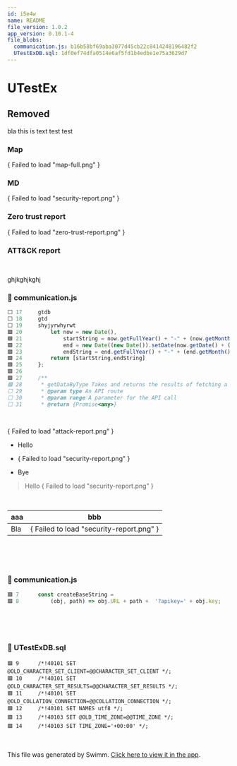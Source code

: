 ```yaml
---
id: i5e4w
name: README
file_version: 1.0.2
app_version: 0.10.1-4
file_blobs:
  communication.js: b16b58bf69aba3077d45cb22c8414248196482f2
  UTestExDB.sql: 1df0ef74dfa0514e6af5fd1b4edbe1e75a3629d7
---
```


# UTestEx

## Removed

bla this is text test test

### Map

{ Failed to load "map-full.png" }

### MD

{ Failed to load "security-report.png" }

### Zero trust report

{ Failed to load "zero-trust-report.png" }

### ATT&CK report

<br/>

ghjkghjkghj
<!-- NOTE-swimm-snippet: the lines below link your snippet to Swimm -->
### 📄 communication.js
```javascript
⬜ 17     gtdb
⬜ 18     gtd
⬜ 19     shyjyrwhyrwt
🟩 20         let now = new Date(),
🟩 21             startString = now.getFullYear() + "-" + (now.getMonth() + 1) + "-" + (now.getDate()),
🟩 22             end = new Date((new Date()).setDate(now.getDate() + (range || 7))),
🟩 23             endString = end.getFullYear() + "-" + (end.getMonth() + 1) + "-" + (end.getDate());
🟩 24         return [startString,endString]
🟩 25     };
🟩 26     
🟩 27     /**
🟩 28      * getDataByType Takes and returns the results of fetching a specific API route
⬜ 29      * @param type An API route
⬜ 30      * @param range A parameter for the API call
⬜ 31      * @return {Promise<any>}
```

<br/>

{ Failed to load "attack-report.png" }

*   Hello
    
*   { Failed to load "security-report.png" }
    
*   Bye
    

> Hello { Failed to load "security-report.png" }

<br/>

|aaa|bbb                                     |
|---|----------------------------------------|
|Bla|{ Failed to load "security-report.png" }|

<br/>

<br/>

<br/>


<!-- NOTE-swimm-snippet: the lines below link your snippet to Swimm -->
### 📄 communication.js
```javascript
🟩 7      const createBaseString =
🟩 8          (obj, path) => obj.URL + path +  '?apikey=' + obj.key;
```

<br/>

<br/>

<br/>


<!-- NOTE-swimm-snippet: the lines below link your snippet to Swimm -->
### 📄 UTestExDB.sql
```plsql
🟩 9      /*!40101 SET @OLD_CHARACTER_SET_CLIENT=@@CHARACTER_SET_CLIENT */;
🟩 10     /*!40101 SET @OLD_CHARACTER_SET_RESULTS=@@CHARACTER_SET_RESULTS */;
🟩 11     /*!40101 SET @OLD_COLLATION_CONNECTION=@@COLLATION_CONNECTION */;
🟩 12     /*!40101 SET NAMES utf8 */;
🟩 13     /*!40103 SET @OLD_TIME_ZONE=@@TIME_ZONE */;
🟩 14     /*!40103 SET TIME_ZONE='+00:00' */;
```

<br/>

This file was generated by Swimm. [Click here to view it in the app](http://localhost:5001/repos/ls4DA2fLasmQuEbT4ipw/docs/i5e4w).